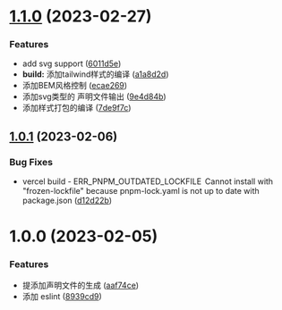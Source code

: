 # [1.1.0](https://github.com/Liar0320/tpl-vue-component/compare/v1.0.1...v1.1.0) (2023-02-27)


### Features

* add svg support ([6011d5e](https://github.com/Liar0320/tpl-vue-component/commit/6011d5e500a4186cd5fb72e3c013a8cd48a5832b))
* **build:** 添加tailwind样式的编译 ([a1a8d2d](https://github.com/Liar0320/tpl-vue-component/commit/a1a8d2db730f137b67c511d8e7b89e22b9156c26))
* 添加BEM风格控制 ([ecae269](https://github.com/Liar0320/tpl-vue-component/commit/ecae2690f8188abbf1b4b0e9bef5326e82235e92))
* 添加svg类型的 声明文件输出 ([9e4d84b](https://github.com/Liar0320/tpl-vue-component/commit/9e4d84bedf96bd06138544e84a0ef90e9989b80d))
* 添加样式打包的编译 ([7de9f7c](https://github.com/Liar0320/tpl-vue-component/commit/7de9f7c1b60f57dd9979e8f0c2dcbeb2e29971e8))

## [1.0.1](https://github.com/Liar0320/tpl-vue-component/compare/v1.0.0...v1.0.1) (2023-02-06)


### Bug Fixes

* vercel build - ERR_PNPM_OUTDATED_LOCKFILE  Cannot install with "frozen-lockfile" because pnpm-lock.yaml is not up to date with package.json ([d12d22b](https://github.com/Liar0320/tpl-vue-component/commit/d12d22be615c013982f15f2d770ce19f56dd27da))

# 1.0.0 (2023-02-05)

### Features

- 提添加声明文件的生成 ([aaf74ce](https://github.com/Liar0320/tpl-vue-component/commit/aaf74ce3b9b89720257090733b30525d2511251c))
- 添加 eslint ([8939cd9](https://github.com/Liar0320/tpl-vue-component/commit/8939cd94f0a3db2507026f5bd2a487b2998e8298))
